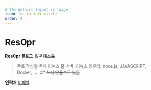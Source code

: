 ```yaml
---
# the default layout is 'page'
icon: fas fa-info-circle
order: 4
---
```



# ResOpr

__ResOpr 블로그__
_임시_
~~테스트~~

> 주로 작성할 주제
리눅스 홈 서버, 리눅스 라우터, node.js, JAVASCRIPT, Docker, ... ,C#
~~쓰지 않을수도 있음~~

__연락처__
[이메일](mailto:resopr@outlook.com)